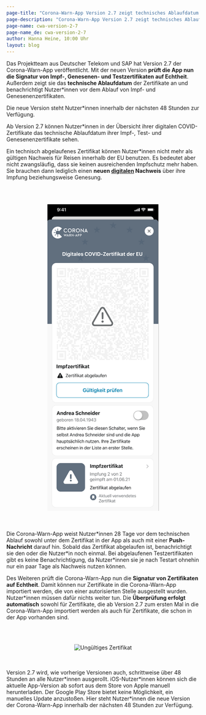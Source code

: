 ```yaml
---
page-title: "Corona-Warn-App Version 2.7 zeigt technisches Ablaufdatum an und prüft Zertifikate automatisch auf Echtheit"
page-description: "Corona-Warn-App Version 2.7 zeigt technisches Ablaufdatum an und prüft Zertifikate automatisch auf Echtheit"
page-name: cwa-version-2-7
page-name_de: cwa-version-2-7
author: Hanna Heine, 10:00 Uhr 
layout: blog
---
```



Das Projektteam aus Deutscher Telekom und SAP hat Version 2.7 der Corona-Warn-App veröffentlicht. Mit der neuen Version **prüft die App nun die Signatur von Impf-, Genesenen- und Testzertifikaten auf Echtheit**. Außerdem zeigt sie das **technische Ablaufdatum** der Zertifikate an und benachrichtigt Nutzer\*innen vor dem Ablauf von Impf- und Genesenenzertifikaten. 

Die neue Version steht Nutzer\*innen innerhalb der nächsten 48 Stunden zur Verfügung.


<!-- overview -->

Ab Version 2.7 können Nutzer\*innen in der Übersicht ihrer digitalen COVID-Zertifikate das technische Ablaufdatum ihrer Impf-, Test- und Genesenenzertifikate sehen. 

Ein technisch abgelaufenes Zertifikat können Nutzer\*innen nicht mehr als gültigen Nachweis für Reisen innerhalb der EU benutzen. Es bedeutet aber nicht zwangsläufig, dass sie keinen ausreichenden Impfschutz mehr haben. Sie brauchen dann lediglich einen **neuen <u>digitalen</u> Nachweis** über ihre Impfung beziehungsweise Genesung.  
 
<br></br>
<center> <img src="./impfzertifikat-abgelaufen.png" title="Zertifikat abgelaufen" style="align: center"> </center>
<br></br>

Die Corona-Warn-App weist Nutzer\*innen 28 Tage vor dem technischen Ablauf sowohl unter dem Zertifikat in der App als auch mit einer **Push-Nachricht** darauf hin. Sobald das Zertifikat abgelaufen ist, benachrichtigt sie den oder die Nutzer\*in noch einmal. Bei abgelaufenen Testzertifikaten gibt es keine Benachrichtigung, da Nutzer\*innen sie je nach Testart ohnehin nur ein paar Tage als Nachweis nutzen können. 

Des Weiteren prüft die Corona-Warn-App nun die **Signatur von Zertifikaten auf Echtheit**. Damit können nur Zertifikate in die Corona-Warn-App importiert werden, die von einer autorisierten Stelle ausgestellt wurden. Nutzer\*innen müssen dafür nichts weiter tun. Die **Überprüfung erfolgt automatisch** sowohl für Zertifikate, die ab Version 2.7 zum ersten Mal in die Corona-Warn-App importiert werden als auch für Zertifikate, die schon in der App vorhanden sind.  

<br></br>
<center> <img src="./signatur-ungültig(2).png" title="Ungültiges Zertifikat" style="align: center"> </center>
<br></br>

Version 2.7 wird, wie vorherige Versionen auch, schrittweise über 48 Stunden an alle Nutzer\*innen ausgerollt. iOS-Nutzer\*innen können sich die aktuelle App-Version ab sofort aus dem Store von Apple manuell herunterladen. Der Google Play Store bietet keine Möglichkeit, ein manuelles Update anzustoßen. Hier steht Nutzer*innen die neue Version der Corona-Warn-App innerhalb der nächsten 48 Stunden zur Verfügung.
